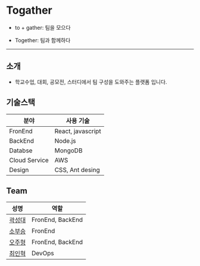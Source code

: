 # Togather
* to + gather: 팀을 모으다

* Together: 팀과 함께하다

---

## 소개
* 학교수업, 대회, 공모전, 스터디에서 팀 구성을 도와주는 플랫폼 입니다.

## 기술스택
|분야|사용 기술|
|---|---|
|FronEnd|React, javascript|
|BackEnd|Node.js|
|Databse|MongoDB|
|Cloud Service|AWS|
|Design|CSS, Ant desing|



## Team
|성명|역할|
|---|---|
|[곽성대](https://github.com/tjdeo1102)|FronEnd, BackEnd|
|[소부승](https://github.com/bootkorea)|FronEnd|
|[오주형](https://github.com/OH-JUHYONG)|FronEnd, BackEnd|
|[최인혁](https://github.com/Sabro98)|DevOps|
